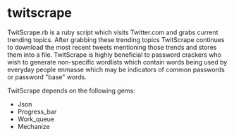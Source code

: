 twitscrape
==========
TwitScrape.rb is a ruby script which visits Twitter.com and grabs current trending topics. After grabbing these trending topics TwitScrape continues to download the most recent tweets mentioning those trends and stores them into a file.
TwitScrape is highly beneficial to password crackers who wish to generate non-specific wordlists which contain words being used by everyday people enmasse which may be indicators of common passwords or password "base" words.

TwitScrape depends on the following gems:

* Json
* Progress_bar
* Work_queue
* Mechanize

